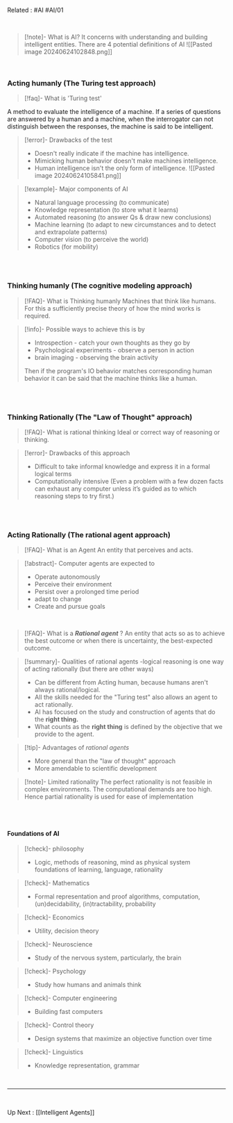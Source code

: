 
Related : #AI #AI/01

<br>

>[!note]-  What is AI?
>It concerns with understanding and building intelligent entities.
>There are 4 potential definitions of AI
>![[Pasted image 20240624102848.png]]

<br>

### Acting humanly (The Turing test approach)

>[!faq]-  What is 'Turing test' 
>
A method to evaluate the intelligence of a machine.
If a series of questions are answered by a human and a machine, when the interrogator can not distinguish between the responses, the machine is said to be intelligent. 

>[!error]- Drawbacks of the test
>- Doesn't really indicate if the machine has intelligence.
>- Mimicking human behavior doesn't make machines intelligence.
>- Human intelligence isn't the only form of intelligence.
>![[Pasted image 20240624105841.png]]

>[!example]- Major components of AI
>- Natural language processing (to communicate)
>- Knowledge representation (to store what it learns)
>- Automated reasoning (to answer Qs & draw new conclusions)
>- Machine learning (to adapt to new circumstances and to detect and extrapolate patterns)
>- Computer vision (to perceive the world)
>- Robotics (for mobility)

<br>
<br>

### Thinking humanly (The cognitive modeling approach)

>[!FAQ]- What is Thinking humanly 
>Machines that think like humans.
>For this a sufficiently precise theory of how the mind works is required.

>[!info]- Possible ways to achieve this is by
>- Introspection - catch your own thoughts as they go by
>- Psychological experiments - observe a person in action
>- brain imaging - observing the brain activity
>
>Then if the program's IO behavior matches corresponding human behavior it can be said that the machine thinks like a human. 

<br>
<br>

### Thinking Rationally (The "Law of Thought" approach)
>[!FAQ]- What is rational thinking
>Ideal or correct way of reasoning or thinking.

>[!error]- Drawbacks of this approach
> - Difficult to take informal knowledge and express it in a formal logical terms
> - Computationally intensive (Even a problem with a few dozen facts can exhaust any computer unless it’s guided as to which reasoning steps to try first.)

<br>
<br>

### Acting Rationally (The rational agent approach)
>[!FAQ]- What is an Agent 
>An entity that perceives and acts.

>[!abstract]- Computer agents are expected to
>- Operate autonomously
>- Perceive their environment
>- Persist over a prolonged time period
>- adapt to change
>- Create and pursue goals 

<br>

>[!FAQ]- What is a ***Rational agent*** ?
>An entity that acts so as to achieve the best outcome or when there is uncertainty, the best-expected outcome. 

>[!summary]-  Qualities of rational agents
>-logical reasoning is one way of acting rationally (but there are other ways)
>- Can be different from Acting human, because humans aren't always rational/logical.
>- All the skills needed for the "Turing test" also allows an agent to act rationally. 
>- AI has focused on the study and construction of agents that do the **right thing.**
>- What counts as the **right thing** is defined by the objective that we provide to the agent.

>[!tip]- Advantages of *rational agents*
>- More general than the "law of thought" approach
>- More amendable to scientific development

>[!note]- Limited rationality 
>The perfect rationality is not feasible in complex environments. The computational demands are too high.
>Hence partial rationality is used for ease of implementation

<br>
<br>

#### Foundations of AI
>[!check]-  philosophy 
>- Logic, methods of reasoning, mind as physical system foundations of learning, language, rationality

>[!check]- Mathematics
>- Formal representation and proof algorithms, computation, (un)decidability, (in)tractability, probability

>[!check]- Economics
>- Utility, decision theory
 
 >[!check]- Neuroscience
>- Study of the nervous system, particularly, the brain

 >[!check]- Psychology
>- Study how humans and animals think

>[!check]- Computer engineering
>- Building fast computers

 >[!check]- Control theory
>- Design systems that maximize an objective function over time

 >[!check]- Linguistics
>- Knowledge representation, grammar

<br>

****

<br>

Up Next : [[Intelligent Agents]]